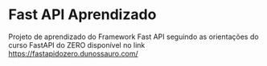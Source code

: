 # Fast API Aprendizado 

Projeto de aprendizado do Framework Fast API seguindo as orientações do curso FastAPI do ZERO disponível no link https://fastapidozero.dunossauro.com/
